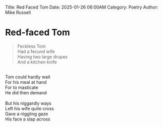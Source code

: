 Title: Red Faced Tom
Date: 2025-01-26 06:00AM
Category: Poetry
Author: Mike Russell
# Red-faced Tom

> Feckless Tom<br>
Had a fecund wife<br>
Having two large drupes<br>
And a kitchen knife<br>
<br>
Tom could hardly wait<br>
For his meal at hand<br>
For to masticate<br>
He did then demand<br>
<br>
But his niggardly ways<br>
Left his wife quite cross<br>
Gave a niggling gaze<br>
His face a slap across
